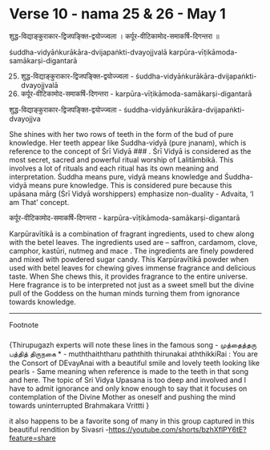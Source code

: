# Verse 10 - nama 25 & 26 - May 1 

शुद्ध-विद्याङ्कुराकार-द्विजपङ्क्ति-द्वयोज्ज्वला ।
कर्पूर-वीटिकामोद-समाकर्षि-दिगन्तरा ॥ 

śuddha-vidyāṅkurākāra-dvijapaṅkti-dvayojjvalā 
karpūra-vīṭikāmoda-samākarṣi-digantarā 

25. शुद्ध-विद्याङ्कुराकार-द्विजपङ्क्ति-द्वयोज्ज्वला - śuddha-vidyāṅkurākāra-dvijapaṅkti-dvayojjvalā 
26. कर्पूर-वीटिकामोद-समाकर्षि-दिगन्तरा - karpūra-vīṭikāmoda-samākarṣi-digantarā

शुद्ध-विद्याङ्कुराकार-द्विजपङ्क्ति-द्वयोज्ज्वला - śuddha-vidyāṅkurākāra-dvijapaṅkti-dvayojjva

She shines with her two rows of teeth in the form of the bud of pure knowledge. Her teeth appear like Śuddha-vidyā (pure jnanam), which is reference to the concept of  Śrī Vidyā ### . Śrī Vidyā is considered as the most secret, sacred  and powerful ritual worship of Lalitāmbikā. This involves a lot of rituals and each ritual has its own meaning and interpretation. Śuddha means pure, vidyā means knowledge and Śuddha-vidyā means pure knowledge. This is considered pure because this upāsana mārg (Śrī Vidyā worshippers) emphasize  non-duality - Advaita, ‘I am That’ concept.


कर्पूर-वीटिकामोद-समाकर्षि-दिगन्तरा - karpūra-vīṭikāmoda-samākarṣi-digantarā

Karpūravītikā is a combination of fragrant ingredients, used to chew along with the betel leaves. The ingredients used are – saffron, cardamom, clove, camphor, kastūri, nutmeg and mace . The ingredients are finely powdered and mixed with powdered sugar candy. This Karpūravītikā powder when used with betel leaves for chewing gives immense fragrance and delicious taste. When She chews this, it provides fragrance to the entire universe. Here fragrance is to be interpreted not just as a sweet smell but the divine pull of the Goddess on the human minds turning them from ignorance towards knowledge.  

------------------

Footnote 

###

 {Thirupugazh experts will note these lines in the famous song - முத்தைத்தரு பத்தித் திருநகை * - muththaiththaru paththith thirunakai aththikkiRai :  You are the Consort of DEvayAnai with a beautiful smile and lovely teeth looking like pearls  - Same meaning when reference is made to the teeth in that song and here. The topic of Sri Vidya Upasana is too deep and involved and I have to admit ignorance and only know enough to say  that it focuses on  contemplation of the Divine Mother as oneself and pushing the mind towards uninterrupted Brahmakara Vrittti }

it also happens to be a favorite song of many in this group captured in this beautiful rendition by Sivasri -https://youtube.com/shorts/bzhXflPY6tE?feature=share
